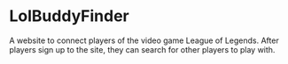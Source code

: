 # LolBuddyFinder

A website to connect players of the video game League of Legends. After players sign up to the site, they can search for 
other players to play with.
